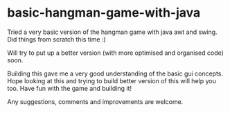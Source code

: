 # basic-hangman-game-with-java

Tried a very basic version of the hangman game with java awt and swing. Did things from scratch this time :)


Will try to put up a better version (with more optimised and organised code) soon.


Building this gave me a very good understanding of the basic gui concepts. Hope looking at this and trying to build better version of this will help you too.
Have fun with the game and building it!


Any suggestions, comments and improvements are welcome.
